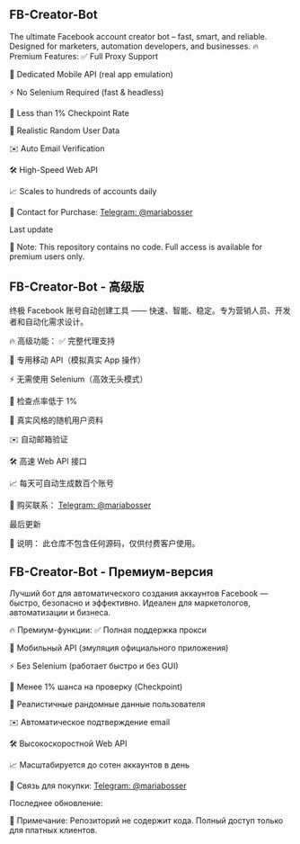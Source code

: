 ## FB-Creator-Bot
The ultimate Facebook account creator bot – fast, smart, and reliable. Designed for marketers, automation developers, and businesses.
🔥 Premium Features:
✅ Full Proxy Support

📱 Dedicated Mobile API (real app emulation)

⚡ No Selenium Required (fast & headless)

🔐 Less than 1% Checkpoint Rate

🧠 Realistic Random User Data

✉️ Auto Email Verification

🛠️ High-Speed Web API

📈 Scales to hundreds of accounts daily

📩 Contact for Purchase:
[Telegram: @mariabosser](https://t.me/mariabosser)

Last update

📌 Note: This repository contains no code. Full access is available for premium users only.

## FB-Creator-Bot - 高级版
终极 Facebook 账号自动创建工具 —— 快速、智能、稳定。专为营销人员、开发者和自动化需求设计。

🔥 高级功能：
✅ 完整代理支持

📱 专用移动 API（模拟真实 App 操作）

⚡ 无需使用 Selenium（高效无头模式）

🔐 检查点率低于 1%

🧠 真实风格的随机用户资料

✉️ 自动邮箱验证

🛠️ 高速 Web API 接口

📈 每天可自动生成数百个账号

📩 购买联系：
[Telegram: @mariabosser](https://t.me/mariabosser)

最后更新

📌 说明： 此仓库不包含任何源码，仅供付费客户使用。
## FB-Creator-Bot - Премиум-версия
 
Лучший бот для автоматического создания аккаунтов Facebook — быстро, безопасно и эффективно. Идеален для маркетологов, автоматизации и бизнеса.

🔥 Премиум-функции:
✅ Полная поддержка прокси

📱 Мобильный API (эмуляция официального приложения)

⚡ Без Selenium (работает быстро и без GUI)

🔐 Менее 1% шанса на проверку (Checkpoint)

🧠 Реалистичные рандомные данные пользователя

✉️ Автоматическое подтверждение email

🛠️ Высокоскоростной Web API

📈 Масштабируется до сотен аккаунтов в день

📩 Связь для покупки:
[Telegram: @mariabosser](https://t.me/mariabosser)

Последнее обновление:

📌 Примечание: Репозиторий не содержит кода. Полный доступ только для платных клиентов.

